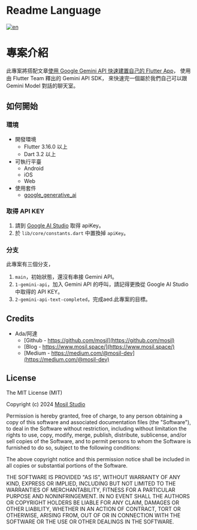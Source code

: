 # Readme Language

[![en](https://img.shields.io/badge/lang-en-red.svg)](https://github.com/mosil/flutter-google-gemini-api/blob/main/README.en.md)

# 專案介紹

此專案將搭配文章[使用 Google Gemini API 快速建置自己的 Flutter App](https://www.mosil.space/2024/03/google-gemini-api-flutter-app.html)，
使用由 Flutter Team 釋出的 Gemini API SDK，
來快速完一個屬於我們自己可以跟 Gemini Model 對話的聊天室。

## 如何開始

### 環境

- 開發環境
    - Flutter 3.16.0 以上
    - Dart 3.2 以上
- 可執行平臺
    - Android
    - iOS
    - Web
- 使用套件
    - [google_generative_ai](https://pub.dev/packages/google_generative_ai)

### 取得 API KEY

1. 請到 [Google AI Studio](https://aistudio.google.com/app/apikey) 取得 apiKey。
2. 於 `lib/core/constants.dart` 中置換掉 `apiKey`。

### 分支

此專案有三個分支，

1. `main`，初始狀態，還沒有串接 Gemini API。
2. `1-gemini-api`，加入 Gemini API 的呼叫，請記得更換從 Google AI Studio 中取得的 API KEY。
3. `2-gemini-api-text-completed`，完成aed.此專案的目標。

## Credits

- Ada/阿達
    - [Github - https://github.com/mosil](https://github.com/mosil)
    - [Blog - https://www.mosil.space/](https://www.mosil.space/)
    - [Medium - https://medium.com/@mosil-dev](https://medium.com/@mosil-dev)

## License

The MIT License (MIT)

Copyright (c) 2024 [Mosil Studio](https://mosil.space/)

Permission is hereby granted, free of charge, to any person obtaining a copy of this software and
associated documentation files (the "Software"), to deal in the Software without restriction,
including without limitation the rights to use, copy, modify, merge, publish, distribute,
sublicense, and/or sell copies of the Software, and to permit persons to whom the Software is
furnished to do so, subject to the following conditions:

The above copyright notice and this permission notice shall be included in all copies or substantial
portions of the Software.

THE SOFTWARE IS PROVIDED "AS IS", WITHOUT WARRANTY OF ANY KIND, EXPRESS OR IMPLIED, INCLUDING BUT
NOT LIMITED TO THE WARRANTIES OF MERCHANTABILITY, FITNESS FOR A PARTICULAR PURPOSE AND
NONINFRINGEMENT. IN NO EVENT SHALL THE AUTHORS OR COPYRIGHT HOLDERS BE LIABLE FOR ANY CLAIM, DAMAGES
OR OTHER LIABILITY, WHETHER IN AN ACTION OF CONTRACT, TORT OR OTHERWISE, ARISING FROM, OUT OF OR IN
CONNECTION WITH THE SOFTWARE OR THE USE OR OTHER DEALINGS IN THE SOFTWARE.
